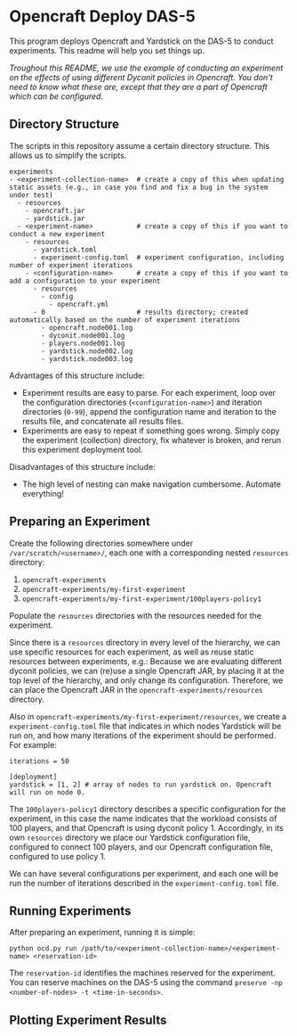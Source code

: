 
# Opencraft Deploy DAS-5

This program deploys Opencraft and Yardstick on the DAS-5 to conduct experiments.
This readme will help you set things up.

_Troughout this README, we use the example of conducting an experiment on the effects of using different
Dyconit policies in Opencraft.
You don't need to know what these are, except that they are a part of Opencraft which can be configured._

## Directory Structure

The scripts in this repository assume a certain directory structure.
This allows us to simplify the scripts.

```
experiments
- <experiment-collection-name>  # create a copy of this when updating static assets (e.g., in case you find and fix a bug in the system under test)
  - resources
    - opencraft.jar
    - yardstick.jar
  - <experiment-name>           # create a copy of this if you want to conduct a new experiment
    - resources
      - yardstick.toml
      - experiment-config.toml  # experiment configuration, including number of experiment iterations
    - <configuration-name>      # create a copy of this if you want to add a configuration to your experiment
      - resources
        - config
          - opencraft.yml
      - 0                       # results directory; created automatically based on the number of experiment iterations
        - opencraft.node001.log
        - dyconit.node001.log
        - players.node001.log
        - yardstick.node002.log
        - yardstick.node003.log
```

Advantages of this structure include:

- Experiment results are easy to parse. For each experiment, loop over the configuration
directories (`<configuration-name>`) and iteration directories (`0-99`), append the configuration name and iteration
to the results file, and concatenate all results files.
- Experiments are easy to repeat if something goes wrong. Simply copy the experiment (collection) directory,
fix whatever is broken, and rerun this experiment deployment tool.

Disadvantages of this structure include:

- The high level of nesting can make navigation cumbersome. Automate everything!


## Preparing an Experiment

Create the following directories somewhere under `/var/scratch/<username>/`, each one with a corresponding nested `resources` directory:

1. `opencraft-experiments`
2. `opencraft-experiments/my-first-experiment`
3. `opencraft-experiments/my-first-experiment/100players-policy1`

Populate the `resources` directories with the resources needed for the experiment. 

Since there is a `resources` directory in every level of the hierarchy, we can use specific resources for each experiment, 
as well as reuse static resources between experiments, e.g.: Because we are evaluating different dyconit policies, we can 
(re)use a single Opencraft JAR, by placing it at the top level of the hierarchy, and only change its configuration. 
Therefore, we can place the Opencraft JAR in the `opencraft-experiments/resources` directory.

Also in `opencraft-experiments/my-first-experiment/resources`, we create a `experiment-config.toml` file that indicates in which nodes
Yardstick will be run on, and how many iterations of the experiment should be performed. For example:


```
iterations = 50

[deployment]
yardstick = [1, 2] # array of nodes to run yardstick on. Opencraft will run on node 0.
```


The `100players-policy1` directory describes a specific configuration for the experiment, 
in this case the name indicates that the workload consists of 100 players, and that Opencraft is using dyconit policy 1.
Accordingly, in its own `resources` directory we place our Yardstick configuration file, configured to connect 100 players, 
and our Opencraft configuration file, configured to use policy 1. 

We can have several configurations per experiment, and each one will be run the number of iterations described
in the `experiment-config.toml` file.


## Running Experiments

After preparing an experiment, running it is simple:

```
python ocd.py run /path/to/<experiment-collection-name>/<experiment-name> <reservation-id>
```

The `reservation-id` identifies the machines reserved for the experiment.
You can reserve machines on the DAS-5 using the command `preserve -np <number-of-nodes> -t <time-in-seconds>`.

## Plotting Experiment Results
